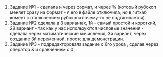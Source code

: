 1. Задание №1  - сделала и через формат, и через % (который рубокоп меняет сразу на формат  - я его в файле отключила, но в гитхаб комент с отключением рубокопа почему-то не подтягивается)
2. Задание №2 сделала в 3 вариантах, 1й - самый простой и короткий, 2й вариант - так как у нас используются числовые значения - сделала через матиматические вычисления, 3й вариант, через создание 3й переменной, просто для демонстрации.
3. Задание №3 - подредакторовала задание с 6го урока , сделав через оператор &  и сравнением с 0